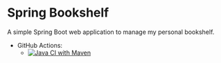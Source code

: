 # Spring Bookshelf

A simple Spring Boot web application to manage my personal bookshelf.

- GitHub Actions:
  - [![Java CI with Maven](https://github.com/FrancescoMucci/spring-bookshelf/actions/workflows/maven.yml/badge.svg)](https://github.com/FrancescoMucci/spring-bookshelf/actions/workflows/maven.yml)
